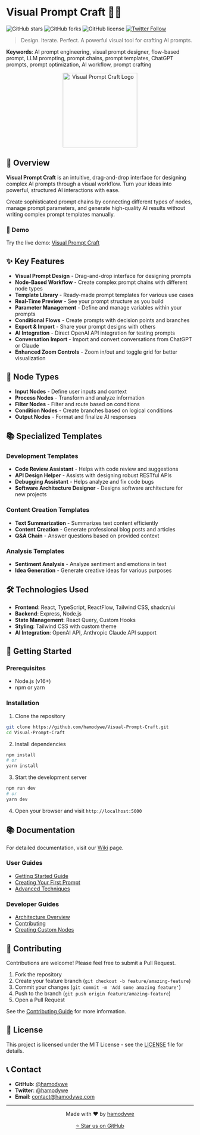 # Visual Prompt Craft 🧠✨

![GitHub stars](https://img.shields.io/github/stars/hamodywe/Visual-Prompt-Craft?style=social)
![GitHub forks](https://img.shields.io/github/forks/hamodywe/Visual-Prompt-Craft?style=social)
![GitHub license](https://img.shields.io/github/license/hamodywe/Visual-Prompt-Craft)
[![Twitter Follow](https://img.shields.io/twitter/follow/hamodywe?style=social)](https://twitter.com/hamodywe)

> Design. Iterate. Perfect. A powerful visual tool for crafting AI prompts.

**Keywords**: AI prompt engineering, visual prompt designer, flow-based prompt, LLM prompting, prompt chains, prompt templates, ChatGPT prompts, prompt optimization, AI workflow, prompt crafting

<p align="center">
  <img src="https://raw.githubusercontent.com/hamodywe/Visual-Prompt-Craft/main/generated-icon.png" alt="Visual Prompt Craft Logo" width="200">
</p>

## 📌 Overview

**Visual Prompt Craft** is an intuitive, drag-and-drop interface for designing complex AI prompts through a visual workflow. Turn your ideas into powerful, structured AI interactions with ease.

Create sophisticated prompt chains by connecting different types of nodes, manage prompt parameters, and generate high-quality AI results without writing complex prompt templates manually.

### 🚀 Demo

Try the live demo: [Visual Prompt Craft](https://visual-prompt-craft.vercel.app)

## ✨ Key Features

- **Visual Prompt Design** - Drag-and-drop interface for designing prompts
- **Node-Based Workflow** - Create complex prompt chains with different node types
- **Template Library** - Ready-made prompt templates for various use cases
- **Real-Time Preview** - See your prompt structure as you build
- **Parameter Management** - Define and manage variables within your prompts
- **Conditional Flows** - Create prompts with decision points and branches
- **Export & Import** - Share your prompt designs with others
- **AI Integration** - Direct OpenAI API integration for testing prompts
- **Conversation Import** - Import and convert conversations from ChatGPT or Claude
- **Enhanced Zoom Controls** - Zoom in/out and toggle grid for better visualization

## 🧩 Node Types

- **Input Nodes** - Define user inputs and context
- **Process Nodes** - Transform and analyze information
- **Filter Nodes** - Filter and route based on conditions
- **Condition Nodes** - Create branches based on logical conditions
- **Output Nodes** - Format and finalize AI responses

## 📚 Specialized Templates

### Development Templates
- **Code Review Assistant** - Helps with code review and suggestions
- **API Design Helper** - Assists with designing robust RESTful APIs
- **Debugging Assistant** - Helps analyze and fix code bugs
- **Software Architecture Designer** - Designs software architecture for new projects

### Content Creation Templates
- **Text Summarization** - Summarizes text content efficiently
- **Content Creation** - Generate professional blog posts and articles
- **Q&A Chain** - Answer questions based on provided context

### Analysis Templates
- **Sentiment Analysis** - Analyze sentiment and emotions in text
- **Idea Generation** - Generate creative ideas for various purposes

## 🛠️ Technologies Used

- **Frontend**: React, TypeScript, ReactFlow, Tailwind CSS, shadcn/ui
- **Backend**: Express, Node.js
- **State Management**: React Query, Custom Hooks
- **Styling**: Tailwind CSS with custom theme
- **AI Integration**: OpenAI API, Anthropic Claude API support

## 🚀 Getting Started

### Prerequisites

- Node.js (v16+)
- npm or yarn

### Installation

1. Clone the repository
```bash
git clone https://github.com/hamodywe/Visual-Prompt-Craft.git
cd Visual-Prompt-Craft
```

2. Install dependencies
```bash
npm install
# or
yarn install
```

3. Start the development server
```bash
npm run dev
# or
yarn dev
```

4. Open your browser and visit `http://localhost:5000`

## 📚 Documentation

For detailed documentation, visit our [Wiki](https://github.com/hamodywe/Visual-Prompt-Craft/wiki) page.

### User Guides
- [Getting Started Guide](https://github.com/hamodywe/Visual-Prompt-Craft/wiki/Getting-Started)
- [Creating Your First Prompt](https://github.com/hamodywe/Visual-Prompt-Craft/wiki/First-Prompt)
- [Advanced Techniques](https://github.com/hamodywe/Visual-Prompt-Craft/wiki/Advanced-Techniques)

### Developer Guides
- [Architecture Overview](https://github.com/hamodywe/Visual-Prompt-Craft/wiki/Architecture)
- [Contributing](https://github.com/hamodywe/Visual-Prompt-Craft/wiki/Contributing)
- [Creating Custom Nodes](https://github.com/hamodywe/Visual-Prompt-Craft/wiki/Custom-Nodes)

## 🤝 Contributing

Contributions are welcome! Please feel free to submit a Pull Request.

1. Fork the repository
2. Create your feature branch (`git checkout -b feature/amazing-feature`)
3. Commit your changes (`git commit -m 'Add some amazing feature'`)
4. Push to the branch (`git push origin feature/amazing-feature`)
5. Open a Pull Request

See the [Contributing Guide](https://github.com/hamodywe/Visual-Prompt-Craft/wiki/Contributing) for more information.

## 📝 License

This project is licensed under the MIT License - see the [LICENSE](LICENSE) file for details.

## 📞 Contact

- **GitHub**: [@hamodywe](https://github.com/hamodywe)
- **Twitter**: [@hamodywe](https://twitter.com/hamodywe)
- **Email**: [contact@hamodywe.com](mailto:contact@hamodywe.com)

---

<p align="center">
  Made with ❤️ by <a href="https://github.com/hamodywe">hamodywe</a>
</p>

<p align="center">
  <a href="https://github.com/hamodywe/Visual-Prompt-Craft/stargazers">⭐ Star us on GitHub</a>
</p>